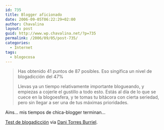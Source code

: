 ```yaml
---
id: 735
title: Blogger aficionado
date: 2006-09-05T06:22:29+02:00
author: Chavalina
layout: post
guid: http://www.wp.chavalina.net/?p=735
permalink: /2006/09/05/post-735/
categories:
  - Internet
tags:
  - blogocosa
---
```

> Has obtenido 41 puntos de 87 posibles. Eso singifica un nivel de blogadicci&oacute;n del 47%
> 
> Llevas ya un tiempo relativamente importante blogueando, y empiezas a cojerle el gustillo a todo esto. Est&aacute;s al d&iacute;a de lo que se cuece en la blogoesfera, y te tomas tu bit&aacute;cora con cierta seriedad, pero sin llegar a ser una de tus m&aacute;ximas prioridades.

Ains&#8230; mis tiempos de chica-blogger terminan&#8230;

<a href="http://javimoya.com/blog/especial/blog-o-test/index.htm" target="_blank">Test de blogadicci&oacute;n</a> via <a href="http://www.torresburriel.com/weblog/2006/09/05/blogger-experimentado/" target="_blank">Dani Torres Burriel</a>.